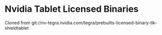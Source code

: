 # Nvidia Tablet Licensed Binaries
Cloned from git://nv-tegra.nvidia.com/tegra/prebuilts-licensed-binary-tlk-shieldtablet
